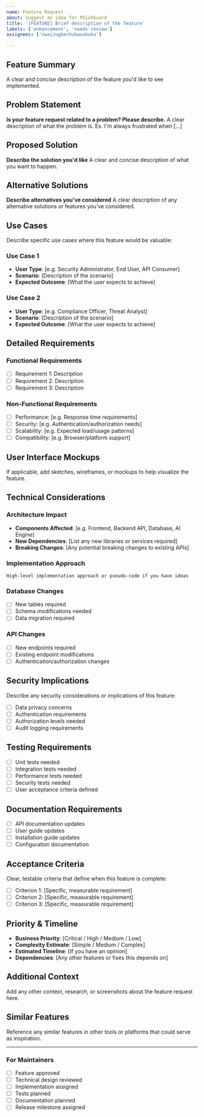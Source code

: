 ```yaml
---
name: Feature Request
about: Suggest an idea for PhishGuard
title: '[FEATURE] Brief description of the feature'
labels: ['enhancement', 'needs-review']
assignees: ['nwaizugbechukwuebuka']

---
```


## Feature Summary
A clear and concise description of the feature you'd like to see implemented.

## Problem Statement
**Is your feature request related to a problem? Please describe.**
A clear description of what the problem is. Ex. I'm always frustrated when [...]

## Proposed Solution
**Describe the solution you'd like**
A clear and concise description of what you want to happen.

## Alternative Solutions
**Describe alternatives you've considered**
A clear description of any alternative solutions or features you've considered.

## Use Cases
Describe specific use cases where this feature would be valuable:

### Use Case 1
- **User Type**: [e.g. Security Administrator, End User, API Consumer]
- **Scenario**: [Description of the scenario]
- **Expected Outcome**: [What the user expects to achieve]

### Use Case 2
- **User Type**: [e.g. Compliance Officer, Threat Analyst]
- **Scenario**: [Description of the scenario]
- **Expected Outcome**: [What the user expects to achieve]

## Detailed Requirements

### Functional Requirements
- [ ] Requirement 1: Description
- [ ] Requirement 2: Description
- [ ] Requirement 3: Description

### Non-Functional Requirements
- [ ] Performance: [e.g. Response time requirements]
- [ ] Security: [e.g. Authentication/authorization needs]
- [ ] Scalability: [e.g. Expected load/usage patterns]
- [ ] Compatibility: [e.g. Browser/platform support]

## User Interface Mockups
If applicable, add sketches, wireframes, or mockups to help visualize the feature.

## Technical Considerations

### Architecture Impact
- **Components Affected**: [e.g. Frontend, Backend API, Database, AI Engine]
- **New Dependencies**: [List any new libraries or services required]
- **Breaking Changes**: [Any potential breaking changes to existing APIs]

### Implementation Approach
```
High-level implementation approach or pseudo-code if you have ideas
```

### Database Changes
- [ ] New tables required
- [ ] Schema modifications needed
- [ ] Data migration required

### API Changes
- [ ] New endpoints required
- [ ] Existing endpoint modifications
- [ ] Authentication/authorization changes

## Security Implications
Describe any security considerations or implications of this feature:
- [ ] Data privacy concerns
- [ ] Authentication requirements
- [ ] Authorization levels needed
- [ ] Audit logging requirements

## Testing Requirements
- [ ] Unit tests needed
- [ ] Integration tests needed
- [ ] Performance tests needed
- [ ] Security tests needed
- [ ] User acceptance criteria defined

## Documentation Requirements
- [ ] API documentation updates
- [ ] User guide updates
- [ ] Installation guide updates
- [ ] Configuration documentation

## Acceptance Criteria
Clear, testable criteria that define when this feature is complete:

- [ ] Criterion 1: [Specific, measurable requirement]
- [ ] Criterion 2: [Specific, measurable requirement]
- [ ] Criterion 3: [Specific, measurable requirement]

## Priority & Timeline
- **Business Priority**: [Critical / High / Medium / Low]
- **Complexity Estimate**: [Simple / Medium / Complex]
- **Estimated Timeline**: [If you have an opinion]
- **Dependencies**: [Any other features or fixes this depends on]

## Additional Context
Add any other context, research, or screenshots about the feature request here.

## Similar Features
Reference any similar features in other tools or platforms that could serve as inspiration.

---

### For Maintainers
- [ ] Feature approved
- [ ] Technical design reviewed
- [ ] Implementation assigned
- [ ] Tests planned
- [ ] Documentation planned
- [ ] Release milestone assigned